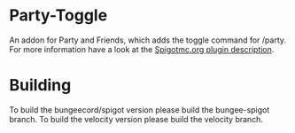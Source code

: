 # Party-Toggle
An addon for Party and Friends, which adds the toggle command for /party. For more information have a look at the [Spigotmc.org plugin description](https://www.spigotmc.org/resources/party-toggle-command-extension-for-party-and-friends-for-bungeecord-velocity.30061/). 
# Building
To build the bungeecord/spigot version please build the bungee-spigot branch. To build the velocity version please build the velocity branch.
